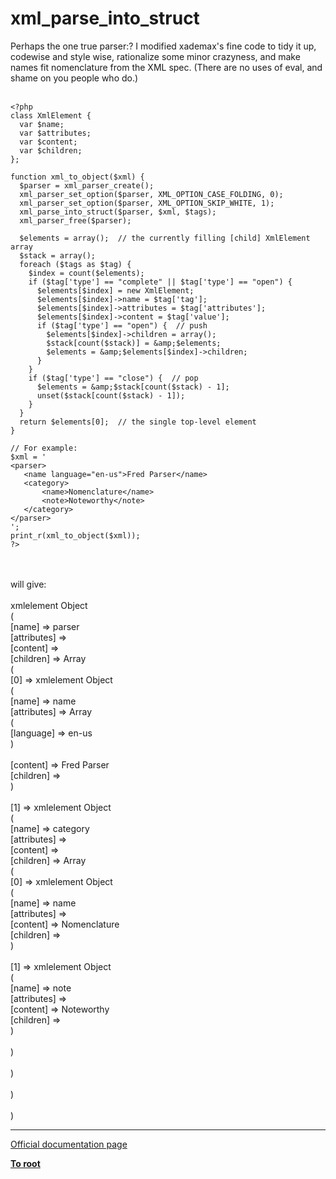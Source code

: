 # xml_parse_into_struct



Perhaps the one true parser:? I modified xademax&apos;s fine code to tidy it up, codewise and style wise, rationalize some minor crazyness, and make names fit nomenclature from the XML spec. (There are no uses of eval, and shame on you people who do.)<br><br>

```
<?php 
class XmlElement {
  var $name;
  var $attributes;
  var $content;
  var $children;
};

function xml_to_object($xml) {
  $parser = xml_parser_create();
  xml_parser_set_option($parser, XML_OPTION_CASE_FOLDING, 0);
  xml_parser_set_option($parser, XML_OPTION_SKIP_WHITE, 1);
  xml_parse_into_struct($parser, $xml, $tags);
  xml_parser_free($parser);

  $elements = array();  // the currently filling [child] XmlElement array
  $stack = array();
  foreach ($tags as $tag) {
    $index = count($elements);
    if ($tag['type'] == "complete" || $tag['type'] == "open") {
      $elements[$index] = new XmlElement;
      $elements[$index]->name = $tag['tag'];
      $elements[$index]->attributes = $tag['attributes'];
      $elements[$index]->content = $tag['value'];
      if ($tag['type'] == "open") {  // push
        $elements[$index]->children = array();
        $stack[count($stack)] = &amp;$elements;
        $elements = &amp;$elements[$index]->children;
      }
    }
    if ($tag['type'] == "close") {  // pop
      $elements = &amp;$stack[count($stack) - 1];
      unset($stack[count($stack) - 1]);
    }
  }
  return $elements[0];  // the single top-level element
}

// For example:
$xml = '
<parser>
   <name language="en-us">Fred Parser</name>
   <category>
       <name>Nomenclature</name>
       <note>Noteworthy</note>
   </category>
</parser>
';
print_r(xml_to_object($xml));
?>
```
<br><br>will give:<br><br>xmlelement Object<br>(<br>    [name] =&gt; parser<br>    [attributes] =&gt; <br>    [content] =&gt; <br>    [children] =&gt; Array<br>        (<br>            [0] =&gt; xmlelement Object<br>                (<br>                    [name] =&gt; name<br>                    [attributes] =&gt; Array<br>                        (<br>                            [language] =&gt; en-us<br>                        )<br><br>                    [content] =&gt; Fred Parser<br>                    [children] =&gt; <br>                )<br><br>            [1] =&gt; xmlelement Object<br>                (<br>                    [name] =&gt; category<br>                    [attributes] =&gt; <br>                    [content] =&gt; <br>                    [children] =&gt; Array<br>                        (<br>                            [0] =&gt; xmlelement Object<br>                                (<br>                                    [name] =&gt; name<br>                                    [attributes] =&gt; <br>                                    [content] =&gt; Nomenclature<br>                                    [children] =&gt; <br>                                )<br><br>                            [1] =&gt; xmlelement Object<br>                                (<br>                                    [name] =&gt; note<br>                                    [attributes] =&gt; <br>                                    [content] =&gt; Noteworthy<br>                                    [children] =&gt; <br>                                )<br><br>                        )<br><br>                )<br><br>        )<br><br>)  

---

[Official documentation page](https://www.php.net/manual/en/function.xml-parse-into-struct.php)

**[To root](/README.md)**